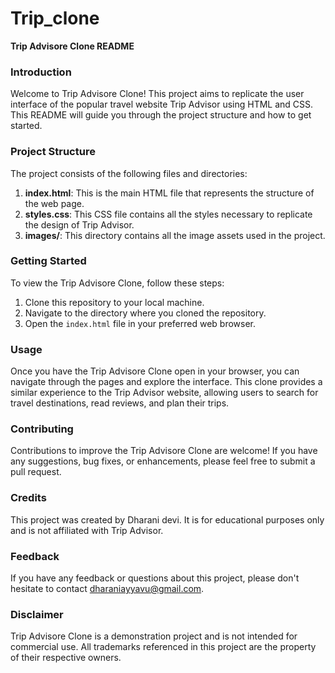 # Trip_clone

**Trip Advisore Clone README**

### Introduction
Welcome to Trip Advisore Clone! This project aims to replicate the user interface of the popular travel website Trip Advisor using HTML and CSS. This README will guide you through the project structure and how to get started.

### Project Structure
The project consists of the following files and directories:
1. **index.html**: This is the main HTML file that represents the structure of the web page.
2. **styles.css**: This CSS file contains all the styles necessary to replicate the design of Trip Advisor.
3. **images/**: This directory contains all the image assets used in the project.

### Getting Started
To view the Trip Advisore Clone, follow these steps:

1. Clone this repository to your local machine.
2. Navigate to the directory where you cloned the repository.
3. Open the `index.html` file in your preferred web browser.

### Usage
Once you have the Trip Advisore Clone open in your browser, you can navigate through the pages and explore the interface. This clone provides a similar experience to the Trip Advisor website, allowing users to search for travel destinations, read reviews, and plan their trips.

### Contributing
Contributions to improve the Trip Advisore Clone are welcome! If you have any suggestions, bug fixes, or enhancements, please feel free to submit a pull request.

### Credits
This project was created by Dharani devi. It is for educational purposes only and is not affiliated with Trip Advisor.

### Feedback
If you have any feedback or questions about this project, please don't hesitate to contact dharaniayyavu@gmail.com.

### Disclaimer
Trip Advisore Clone is a demonstration project and is not intended for commercial use. All trademarks referenced in this project are the property of their respective owners.
